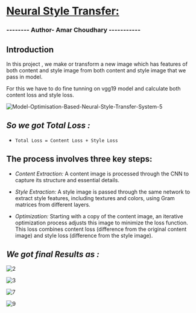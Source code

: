 # <u><b>Neural Style Transfer:</b></u>
<h3> -------- Author- Amar Choudhary ----------- </h3>

## Introduction
In this project , we make or transform a new image which has features of both content and style image from both content and style image that we pass in model. 

For this we have to do fine tunning on vgg19 model and calculate both content loss and style loss.

![Model-Optimisation-Based-Neural-Style-Transfer-System-5](https://github.com/AmarBackInField/NeuralStyleTransfer-v1.0/assets/126746349/c760e16b-0ad8-4afb-a8e2-4ffc2bada5f8)

## *So we got Total Loss :*

*     Total Loss = Content Loss + Style Loss


## The process involves three key steps:

* *Content Extraction:* A content image is processed through the CNN to capture its structure and essential details.

* *Style Extraction:* A style image is passed through the same network to extract style features, including textures and colors, using Gram matrices from different layers.

* *Optimization:* Starting with a copy of the content image, an iterative optimization process adjusts this image to minimize the loss function. This loss combines content loss (difference from the original content image) and style loss (difference from the style image).

## <i>We got final Results as :</i>


![2](https://github.com/AmarBackInField/NeuralStyleTransfer-v1.0/assets/126746349/87e98a74-9f8e-4aa6-b3f5-c80bd9c0cf71)

![3](https://github.com/AmarBackInField/NeuralStyleTransfer-v1.0/assets/126746349/2c63164b-c53a-441f-ba09-def9c67e0cdd)

![7](https://github.com/AmarBackInField/NeuralStyleTransfer-v1.0/assets/126746349/3803131e-996f-4f5f-b3b1-f4d2c213a76a)

![9](https://github.com/AmarBackInField/NeuralStyleTransfer-v1.0/assets/126746349/9dc3fc70-7a7b-466f-be36-fdbc101b19c7)





